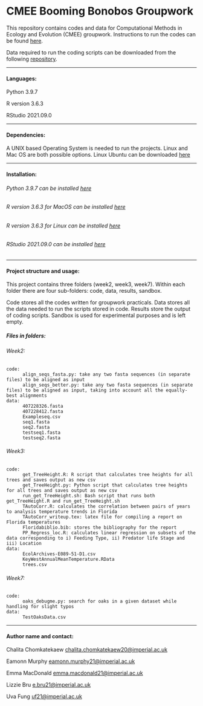 # CMEE Booming Bonobos Groupwork

This repository contains codes and data for Computational Methods in Ecology and Evolution (CMEE) groupwork.
Instructions to run the codes can be found [here](https://mhasoba.github.io/TheMulQuaBio/intro.html).

Data required to run the coding scripts can be downloaded from the following [repository](https://github.com/mhasoba/TheMulQuaBio).

***

#### Languages:
Python 3.9.7

R version 3.6.3

RStudio 2021.09.0


***********
#### Dependencies:
A UNIX based Operating System is needed to run the projects. Linux and Mac OS are both possible options. Linux Ubuntu can be downloaded [here](https://ubuntu.com/)


******************
#### Installation:

###### Python 3.9.7 can be installed [here](https://www.python.org/downloads/release/python-397/)

###### R version 3.6.3 for MacOS can be installed [here](https://cran.r-project.org/bin/macosx/)
###### R version 3.6.3 for Linux can be installed [here](https://cran.r-project.org/)
###### RStudio 2021.09.0 can be installed [here](https://www.rstudio.com/products/rstudio/download/)

***********

#### Project structure and usage:
This project contains three folders (week2, week3, week7).
Within each folder there are four sub-folders: code, data, results, sandbox.

Code stores all the codes written for groupwork practicals. Data stores all the data needed to run the scripts stored in code. Results store the output of coding scripts. Sandbox is used for experimental purposes and is left empty.

##### Files in folders:
###### Week2:

    code:
          align_seqs_fasta.py: take any two fasta sequences (in separate files) to be aligned as input
          align_seqs_better.py: take any two fasta sequences (in separate files) to be aligned as input, taking into account all the equally-best alignments
    data:
          407228326.fasta
          407228412.fasta
          Exampleseq.csv
          seq1.fasta
          seq2.fasta
          testseq1.fasta
          testseq2.fasta


###### Week3:
    code:
          get_TreeHeight.R: R script that calculates tree heights for all trees and saves output as new csv
          get_TreeHeight.py: Python script that calculates tree heights for all trees and saves output as new csv
          run_get_TreeHeight.sh: Bash script that runs both get_TreeHeight.R and run_get_TreeHeight.sh
          TAutoCorr.R: calculates the correlation between pairs of years to analysis temperature trends in Florida
          TAutoCorr_writeup.tex: latex file for compiling a report on Florida temperatures
          Floridabiblio.bib: stores the bibliography for the report
          PP_Regress_loc.R: calculates linear regression on subsets of the data corresponding to i) Feeding Type, ii) Predator life Stage and iii) Location
    data:
          EcolArchives-E089-51-D1.csv
          KeyWestAnnualMeanTemperature.RData
          trees.csv

###### Week7:
    code:
          oaks_debugme.py: search for oaks in a given dataset while handling for slight typos
    data:
          TestOaksData.csv



*****************
#### Author name and contact:
Chalita Chomkatekaew chalita.chomkatekaew20@imperial.ac.uk

Eamonn Murphy eamonn.murphy21@imperial.ac.uk

Emma MacDonald emma.macdonald21@imperial.ac.uk

Lizzie Bru e.bru21@imperial.ac.uk

Uva Fung uf21@imperial.ac.uk
